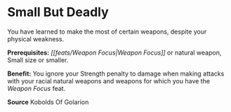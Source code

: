 ﻿---
cssclass: [feats]

---
# Small But Deadly

You have learned to make the most of certain weapons, despite your physical weakness.

**Prerequisites:** _[[feats/Weapon Focus|Weapon Focus]]_ or natural weapon, Small size or smaller.

**Benefit:** You ignore your Strength penalty to damage when making attacks with your racial natural weapons and weapons for which you have the _Weapon Focus_ feat.

**Source** Kobolds Of Golarion